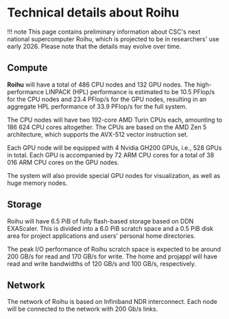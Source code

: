 # Technical details about Roihu

!!! note
    This page contains preliminary information about CSC's next national
    supercomputer Roihu, which is projected to be in researchers' use early
    2026. Please note that the details may evolve over time.

## Compute

**Roihu** will have a total of 486 CPU nodes and 132 GPU nodes. The
high-performance LINPACK (HPL) performance is estimated to be 10.5 PFlop/s for
the CPU nodes and 23.4 PFlop/s for the GPU nodes, resulting in an aggregate HPL
performance of 33.9 PFlop/s for the full system.

The CPU nodes will have two 192-core AMD Turin CPUs each, amounting to 186 624
CPU cores altogether. The CPUs are based on the AMD Zen 5 architecture, which
supports the AVX-512 vector instruction set.

Each GPU node will be equipped with 4 Nvidia GH200 GPUs, i.e., 528 GPUs in
total. Each GPU is accompanied by 72 ARM CPU cores for a total of 38 016 ARM
CPU cores on the GPU nodes.

The system will also provide special GPU nodes for visualization, as
well as huge memory nodes.

## Storage

Roihu will have 6.5 PiB of fully flash-based storage based on DDN EXAScaler.
This is divided into a 6.0 PiB scratch space and a 0.5 PiB disk area for
project applications and users' personal home directories.

The peak I/O performance of Roihu scratch space is expected to be around 200
GB/s for read and 170 GB/s for write. The home and projappl will have read and
write bandwidths of 120 GB/s and 100 GB/s, respectively.

## Network

The network of Roihu is based on Infiniband NDR interconnect. Each node will be
connected to the network with 200 Gb/s links.
